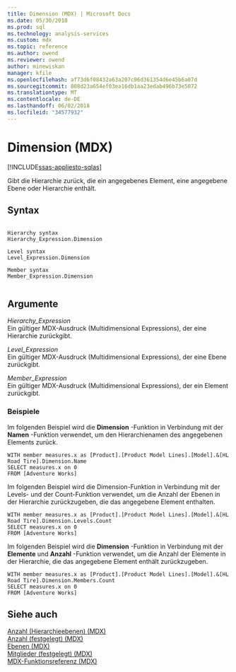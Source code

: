 ```yaml
---
title: Dimension (MDX) | Microsoft Docs
ms.date: 05/30/2018
ms.prod: sql
ms.technology: analysis-services
ms.custom: mdx
ms.topic: reference
ms.author: owend
ms.reviewer: owend
author: minewiskan
manager: kfile
ms.openlocfilehash: af73d6f08432a63a207c06d361354d6e45b6a07d
ms.sourcegitcommit: 808d23a654ef03ea16db1aa23edab496b73e5072
ms.translationtype: MT
ms.contentlocale: de-DE
ms.lasthandoff: 06/02/2018
ms.locfileid: "34577932"
---
```

# <a name="dimension-mdx"></a>Dimension (MDX)
[!INCLUDE[ssas-appliesto-sqlas](../includes/ssas-appliesto-sqlas.md)]

  Gibt die Hierarchie zurück, die ein angegebenes Element, eine angegebene Ebene oder Hierarchie enthält.  
  
## <a name="syntax"></a>Syntax  
  
```  
  
Hierarchy syntax  
Hierarchy_Expression.Dimension  
  
Level syntax  
Level_Expression.Dimension  
  
Member syntax  
Member_Expression.Dimension  
  
```  
  
## <a name="arguments"></a>Argumente  
 *Hierarchy_Expression*  
 Ein gültiger MDX-Ausdruck (Multidimensional Expressions), der eine Hierarchie zurückgibt.  
  
 *Level_Expression*  
 Ein gültiger MDX-Ausdruck (Multidimensional Expressions), der eine Ebene zurückgibt.  
  
 *Member_Expression*  
 Ein gültiger MDX-Ausdruck (Multidimensional Expressions), der ein Element zurückgibt.  
  
### <a name="examples"></a>Beispiele  
 Im folgenden Beispiel wird die **Dimension** -Funktion in Verbindung mit der **Namen** -Funktion verwendet, um den Hierarchienamen des angegebenen Elements zurück.  
  
```  
WITH member measures.x as [Product].[Product Model Lines].[Model].&[HL Road Tire].Dimension.Name  
SELECT measures.x on 0  
FROM [Adventure Works]  
```  
  
 Im folgenden Beispiel wird die Dimension-Funktion in Verbindung mit der Levels- und der Count-Funktion verwendet, um die Anzahl der Ebenen in der Hierarchie zurückzugeben, die das angegebene Element enthalten.  
  
```  
WITH member measures.x as [Product].[Product Model Lines].[Model].&[HL Road Tire].Dimension.Levels.Count  
SELECT measures.x on 0  
FROM [Adventure Works]  
```  
  
 Im folgenden Beispiel wird die **Dimension** -Funktion in Verbindung mit der **Elemente** und **Anzahl** -Funktion verwendet, um die Anzahl der Elemente in der Hierarchie, die das angegebene Element enthält zurückzugeben.  
  
```  
WITH member measures.x as [Product].[Product Model Lines].[Model].&[HL Road Tire].Dimension.Members.Count  
SELECT measures.x on 0  
FROM [Adventure Works]  
```  
  
## <a name="see-also"></a>Siehe auch  
 [Anzahl &#40;Hierarchieebenen&#41; &#40;MDX&#41;](../mdx/count-hierarchy-levels-mdx.md)   
 [Anzahl &#40;festgelegt&#41; &#40;MDX&#41;](../mdx/count-set-mdx.md)   
 [Ebenen &#40;MDX&#41;](../mdx/levels-mdx.md)   
 [Mitglieder &#40;festgelegt&#41; &#40;MDX&#41;](../mdx/members-set-mdx.md)   
 [MDX-Funktionsreferenz &#40;MDX&#41;](../mdx/mdx-function-reference-mdx.md)  
  
  
